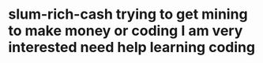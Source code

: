 # slum-rich-cash trying to get mining to make money or coding I am very interested need help learning coding
